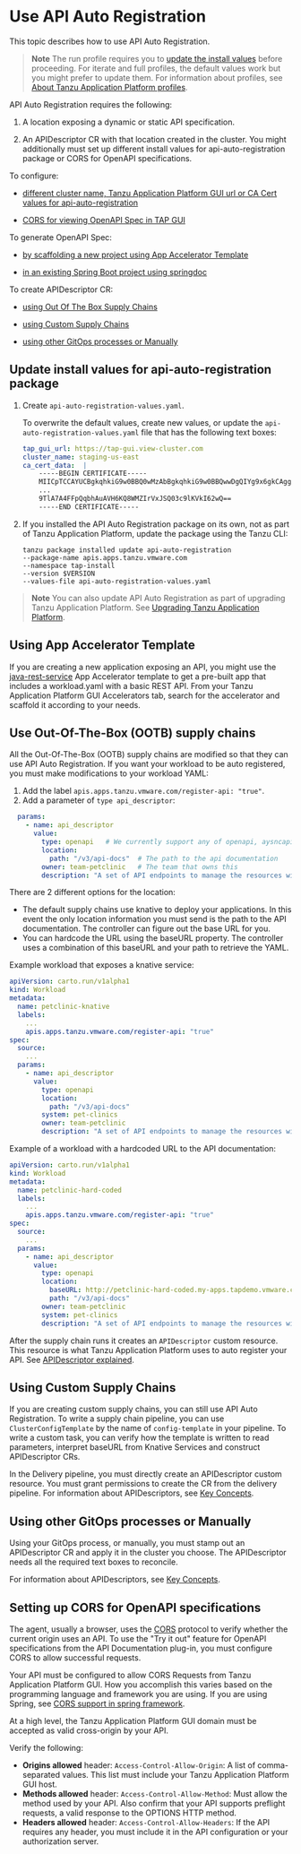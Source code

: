 # Use API Auto Registration

This topic describes how to use API Auto Registration.

>**Note** The run profile requires you to [update the install values](#update-values) before
>proceeding. For iterate and full profiles, the default values work but you
>might prefer to update them. For information about profiles,
>see [About Tanzu Application Platform profiles](../about-package-profiles.md#profiles-and-packages).

API Auto Registration requires the following:

1. A location exposing a dynamic or static API specification.

2. An APIDescriptor CR with that location created in the cluster.
You might additionally must set up different install values for api-auto-registration package or
CORS for OpenAPI specifications.

To configure:

- [different cluster name, Tanzu Application Platform GUI url or CA Cert values for api-auto-registration](#update-values)

- [CORS for viewing OpenAPI Spec in TAP GUI](#cors)

To generate OpenAPI Spec:

- [by scaffolding a new project using App Accelerator Template](#using-app-accelerator-template)

- [in an existing Spring Boot project using springdoc](https://springdoc.org/#getting-started)

To create APIDescriptor CR:

- [using Out Of The Box Supply Chains](#using-ootb-supply-chain)

- [using Custom Supply Chains](#using-custom-supply-chain)

- [using other GitOps processes or Manually](#using-gitops-manually)

## <a id='update-values'></a>Update install values for api-auto-registration package

1. Create `api-auto-registration-values.yaml`.

   To overwrite the default values, create new values, or update the
   `api-auto-registration-values.yaml` file that has the following text boxes:

    ```yaml
    tap_gui_url: https://tap-gui.view-cluster.com
    cluster_name: staging-us-east
    ca_cert_data:  |
        -----BEGIN CERTIFICATE-----
        MIICpTCCAYUCBgkqhkiG9w0BBQ0wMzAbBgkqhkiG9w0BBQwwDgQIYg9x6gkCAggA
        ...
        9TlA7A4FFpQqbhAuAVH6KQ8WMZIrVxJSQ03c9lKVkI62wQ==
        -----END CERTIFICATE-----
    ```

2. If you installed the API Auto Registration package on its own, not as part of Tanzu Application
   Platform, update the package using the Tanzu CLI:

    ```console
    tanzu package installed update api-auto-registration
    --package-name apis.apps.tanzu.vmware.com
    --namespace tap-install
    --version $VERSION
    --values-file api-auto-registration-values.yaml
    ```

>**Note** You can also update API Auto Registration as part of upgrading Tanzu Application Platform. See [Upgrading Tanzu Application Platform](../upgrading.hbs.md).

## <a id='using-app-acc-template'></a>Using App Accelerator Template

If you are creating a new application exposing an API, you might use the [java-rest-service](https://github.com/vmware-tanzu/application-accelerator-samples/tree/main/java-rest-service)
App Accelerator template to get a pre-built app that includes a
workload.yaml with a basic REST API.
From your Tanzu Application Platform GUI Accelerators tab, search for the accelerator and
scaffold it according to your needs.

## <a id='using-ootb-supply-chain'></a> Use Out-Of-The-Box (OOTB) supply chains

All the Out-Of-The-Box (OOTB) supply chains are modified so that they can use API Auto Registration.
If you want your workload to be auto registered, you must make modifications to your
workload YAML:

1. Add the label `apis.apps.tanzu.vmware.com/register-api: "true"`.
2. Add a parameter of `type api_descriptor`:

```yaml
  params:
    - name: api_descriptor
      value:
        type: openapi   # We currently support any of openapi, aysncapi, graphql, grpc
        location:
          path: "/v3/api-docs"  # The path to the api documentation
        owner: team-petclinic   # The team that owns this
        description: "A set of API endpoints to manage the resources within the petclinic app."
```

There are 2 different options for the location:

- The default supply chains use knative to deploy your applications. In this
  event the only location information you must send is the path to the API
  documentation. The controller can figure out the base URL for you.
- You can hardcode the URL using the baseURL property. The controller uses a
combination of this baseURL and your path to retrieve the YAML.

Example workload that exposes a knative service:

```yaml
apiVersion: carto.run/v1alpha1
kind: Workload
metadata:
  name: petclinic-knative
  labels:
    ...
    apis.apps.tanzu.vmware.com/register-api: "true"
spec:
  source:
    ...
  params:
    - name: api_descriptor
      value:
        type: openapi
        location:
          path: "/v3/api-docs"
        system: pet-clinics
        owner: team-petclinic
        description: "A set of API endpoints to manage the resources within the petclinic app."

```

Example of a workload with a hardcoded URL to the API documentation:

```yaml
apiVersion: carto.run/v1alpha1
kind: Workload
metadata:
  name: petclinic-hard-coded
  labels:
    ...
    apis.apps.tanzu.vmware.com/register-api: "true"
spec:
  source:
    ...
  params:
    - name: api_descriptor
      value:
        type: openapi
        location:
          baseURL: http://petclinic-hard-coded.my-apps.tapdemo.vmware.com/
          path: "/v3/api-docs"
        owner: team-petclinic
        system: pet-clinics
        description: "A set of API endpoints to manage the resources within the petclinic app."
```

After the supply chain runs it creates an `APIDescriptor` custom resource. This resource is what
Tanzu Application Platform uses to auto register your API.
See [APIDescriptor explained](#api-descriptor).

## <a id='using-custom-supply-chain'></a>Using Custom Supply Chains

If you are creating custom supply chains, you can still use API Auto Registration. To write a
supply chain pipeline, you can use `ClusterConfigTemplate` by the name of `config-template` in
your pipeline. To write a custom task, you can verify how the template is written to read parameters,
interpret baseURL from Knative Services and construct APIDescriptor CRs.

In the Delivery pipeline, you must directly create an APIDescriptor custom resource. You must grant
permissions to create the CR from the delivery pipeline.
For information about APIDescriptors, see [Key Concepts](key-concepts.md).

## <a id='using-gitops-manually'></a>Using other GitOps processes or Manually

Using your GitOps process, or manually, you must stamp out an APIDescriptor CR and apply it in the
cluster you choose. The APIDescriptor needs all the required text boxes to reconcile.

For information about APIDescriptors, see [Key Concepts](key-concepts.md).

## <a id='cors'></a>Setting up CORS for OpenAPI specifications

The agent, usually a browser, uses the [CORS](https://fetch.spec.whatwg.org/#http-cors-protocol)
protocol to verify whether the current origin uses an API.
To use the "Try it out" feature for OpenAPI specifications from the API Documentation plug-in, you must
configure CORS to allow successful requests.

Your API must be configured to allow CORS Requests from Tanzu Application Platform GUI. How you
accomplish this varies based on the programming language and framework you are using.
If you are using Spring, see [CORS support in spring framework](https://spring.io/blog/2015/06/08/cors-support-in-spring-framework).

At a high level, the Tanzu Application Platform GUI domain must be accepted as valid cross-origin by
your API.

Verify the following:

- **Origins allowed** header: `Access-Control-Allow-Origin`: A list of comma-separated values.
This list must include your Tanzu Application Platform GUI host.
- **Methods allowed** header: `Access-Control-Allow-Method`: Must allow the method used by your API.
Also confirm that your API supports preflight requests, a valid response to the OPTIONS HTTP method.
- **Headers allowed** header: `Access-Control-Allow-Headers`: If the API requires any header, you
must include it in the API configuration or your authorization server.
